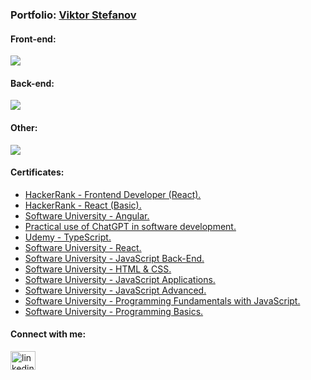 ### Portfolio: [Viktor Stefanov](https://viktor-stefanov.web.app/)

#### Front-end:
<p align="left">
  <a>
    <img src="https://skillicons.dev/icons?i=html,css,js,ts,react,angular,redux,sass,tailwind,mui" />
  </a>
</p>

#### Back-end:
<p align="left">
  <a>
    <img src="https://skillicons.dev/icons?i=nodejs,express,mongodb,firebase" />
  </a>
</p>

#### Other:
<p align="left">
  <a>
    <img src="https://skillicons.dev/icons?i=git,github,photoshop,postman,vscode" />
  </a>
</p>

#### Certificates:
* [HackerRank - Frontend Developer (React).](https://www.hackerrank.com/certificates/0728ced9e4d8)
* [HackerRank - React (Basic).](https://www.hackerrank.com/certificates/368257ac6ae0)
* [Software University - Angular.](https://softuni.bg/certificates/details/211776/fc7b72bc)
* [Practical use of ChatGPT in software development.](https://github.com/viiktorstefanov/ViiktorStefanov/blob/main/HackBulgaria_Masterclass_Viktor%20Stefanov_15.02.pdf)
* [Udemy - TypeScript.](https://github.com/viiktorstefanov/ViiktorStefanov/blob/main/typescript.jpg)
* [Software University - React.](https://softuni.bg/certificates/details/197757/5626224d)
* [Software University - JavaScript Back-End.](https://softuni.bg/certificates/details/190511/2dd2f159)
* [Software University - HTML & CSS.](https://softuni.bg/certificates/details/205236/765fdeb9)
* [Software University - JavaScript Applications.](https://softuni.bg/certificates/details/180040/65f26b18)
* [Software University - JavaScript Advanced.](https://softuni.bg/certificates/details/174124/7392ef54)
* [Software University - Programming Fundamentals with JavaScript.](https://softuni.bg/certificates/details/166091/98066d3e)
* [Software University - Programming Basics.](https://softuni.bg/certificates/details/147897/2fefa0e5)

#### Connect with me:

<p align="left">
<a href="https://www.linkedin.com/in/viktorstefanov/" target="blank"><img align="center" src="https://raw.githubusercontent.com/rahuldkjain/github-profile-readme-generator/master/src/images/icons/Social/linked-in-alt.svg" alt="linkedin.com/in/viktor-stefanov-953047263" height="30" width="40" /></a>
</p>

